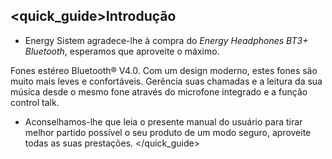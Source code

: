 ## <quick_guide>Introdução
* Energy Sistem agradece-lhe à compra do *Energy Headphones BT3+ Bluetooth*, esperamos que aproveite o máximo.

Fones estéreo Bluetooth® V4.0. Com um design moderno, estes fones são muito mais leves e confortáveis. Gerência suas chamadas e a leitura da sua música desde o mesmo fone através do microfone integrado e a função control talk.

* Aconselhamos-lhe que leia o presente manual do usuário para tirar melhor partido possível o seu produto de um modo seguro, aproveite todas as suas prestações.
</quick_guide>
